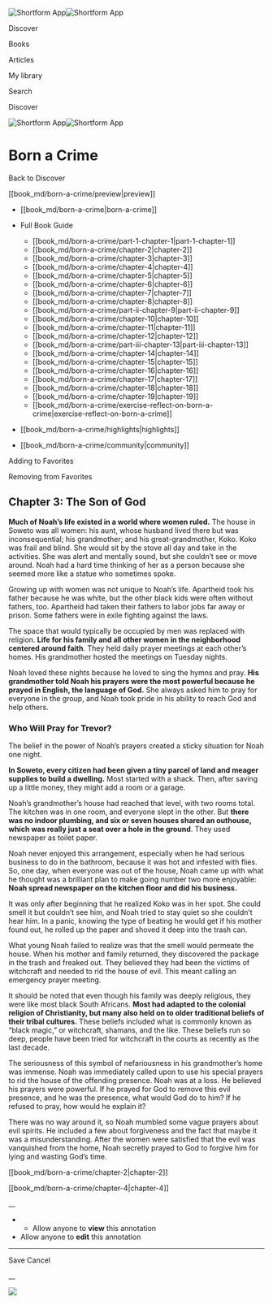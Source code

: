 ![Shortform App](/img/logo.36a2399e.svg)![Shortform App](/img/logo-dark.70c1b072.svg)

Discover

Books

Articles

My library

Search

Discover

![Shortform App](/img/logo.36a2399e.svg)![Shortform App](/img/logo-dark.70c1b072.svg)

# Born a Crime

Back to Discover

[[book_md/born-a-crime/preview|preview]]

  * [[book_md/born-a-crime|born-a-crime]]
  * Full Book Guide

    * [[book_md/born-a-crime/part-1-chapter-1|part-1-chapter-1]]
    * [[book_md/born-a-crime/chapter-2|chapter-2]]
    * [[book_md/born-a-crime/chapter-3|chapter-3]]
    * [[book_md/born-a-crime/chapter-4|chapter-4]]
    * [[book_md/born-a-crime/chapter-5|chapter-5]]
    * [[book_md/born-a-crime/chapter-6|chapter-6]]
    * [[book_md/born-a-crime/chapter-7|chapter-7]]
    * [[book_md/born-a-crime/chapter-8|chapter-8]]
    * [[book_md/born-a-crime/part-ii-chapter-9|part-ii-chapter-9]]
    * [[book_md/born-a-crime/chapter-10|chapter-10]]
    * [[book_md/born-a-crime/chapter-11|chapter-11]]
    * [[book_md/born-a-crime/chapter-12|chapter-12]]
    * [[book_md/born-a-crime/part-iii-chapter-13|part-iii-chapter-13]]
    * [[book_md/born-a-crime/chapter-14|chapter-14]]
    * [[book_md/born-a-crime/chapter-15|chapter-15]]
    * [[book_md/born-a-crime/chapter-16|chapter-16]]
    * [[book_md/born-a-crime/chapter-17|chapter-17]]
    * [[book_md/born-a-crime/chapter-18|chapter-18]]
    * [[book_md/born-a-crime/chapter-19|chapter-19]]
    * [[book_md/born-a-crime/exercise-reflect-on-born-a-crime|exercise-reflect-on-born-a-crime]]
  * [[book_md/born-a-crime/highlights|highlights]]
  * [[book_md/born-a-crime/community|community]]



Adding to Favorites 

Removing from Favorites 

## Chapter 3: The Son of God

**Much of Noah’s life existed in a world where women ruled.** The house in Soweto was all women: his aunt, whose husband lived there but was inconsequential; his grandmother; and his great-grandmother, Koko. Koko was frail and blind. She would sit by the stove all day and take in the activities. She was alert and mentally sound, but she couldn’t see or move around. Noah had a hard time thinking of her as a person because she seemed more like a statue who sometimes spoke.

Growing up with women was not unique to Noah’s life. Apartheid took his father because he was white, but the other black kids were often without fathers, too. Apartheid had taken their fathers to labor jobs far away or prison. Some fathers were in exile fighting against the laws.

The space that would typically be occupied by men was replaced with religion. **Life for his family and all other women in the neighborhood centered around faith**. They held daily prayer meetings at each other’s homes. His grandmother hosted the meetings on Tuesday nights.

Noah loved these nights because he loved to sing the hymns and pray. **His grandmother told Noah his prayers were the most powerful because he prayed in English, the language of God.** She always asked him to pray for everyone in the group, and Noah took pride in his ability to reach God and help others.

### Who Will Pray for Trevor?

The belief in the power of Noah’s prayers created a sticky situation for Noah one night.

**In Soweto, every citizen had been given a tiny parcel of land and meager supplies to build a dwelling.** Most started with a shack. Then, after saving up a little money, they might add a room or a garage.

Noah’s grandmother’s house had reached that level, with two rooms total. The kitchen was in one room, and everyone slept in the other. But **there was no indoor plumbing, and six or seven houses shared an outhouse, which was really just a seat over a hole in the ground**. They used newspaper as toilet paper.

Noah never enjoyed this arrangement, especially when he had serious business to do in the bathroom, because it was hot and infested with flies. So, one day, when everyone was out of the house, Noah came up with what he thought was a brilliant plan to make going number two more enjoyable: **Noah spread newspaper on the kitchen floor and did his business.**

It was only after beginning that he realized Koko was in her spot. She could smell it but couldn’t see him, and Noah tried to stay quiet so she couldn’t hear him. In a panic, knowing the type of beating he would get if his mother found out, he rolled up the paper and shoved it deep into the trash can.

What young Noah failed to realize was that the smell would permeate the house. When his mother and family returned, they discovered the package in the trash and freaked out. They believed they had been the victims of witchcraft and needed to rid the house of evil. This meant calling an emergency prayer meeting.

It should be noted that even though his family was deeply religious, they were like most black South Africans. **Most had adapted to the colonial religion of Christianity, but many also held on to older traditional beliefs of their tribal cultures.** These beliefs included what is commonly known as “black magic,” or witchcraft, shamans, and the like. These beliefs run so deep, people have been tried for witchcraft in the courts as recently as the last decade.

The seriousness of this symbol of nefariousness in his grandmother’s home was immense. Noah was immediately called upon to use his special prayers to rid the house of the offending presence. Noah was at a loss. He believed his prayers were powerful. If he prayed for God to remove this evil presence, and he was the presence, what would God do to him? If he refused to pray, how would he explain it?

There was no way around it, so Noah mumbled some vague prayers about evil spirits. He included a few about forgiveness and the fact that maybe it was a misunderstanding. After the women were satisfied that the evil was vanquished from the home, Noah secretly prayed to God to forgive him for lying and wasting God’s time.

[[book_md/born-a-crime/chapter-2|chapter-2]]

[[book_md/born-a-crime/chapter-4|chapter-4]]

__

  *   * Allow anyone to **view** this annotation
  * Allow anyone to **edit** this annotation



* * *

Save Cancel

__




![](https://bat.bing.com/action/0?ti=56018282&Ver=2&mid=c34791ce-4bc4-455f-9937-bc72884c0aa9&sid=201ffde0635411ee902411d77b750559&vid=20202bf0635411ee9ac03f2e618b0b9f&vids=0&msclkid=N&pi=0&lg=en-US&sw=800&sh=600&sc=24&nwd=1&tl=Shortform%20%7C%20Born%20a%20Crime&p=https%3A%2F%2Fwww.shortform.com%2Fapp%2Fbook%2Fborn-a-crime%2Fchapter-3&r=&lt=427&evt=pageLoad&sv=1&rn=523005)
